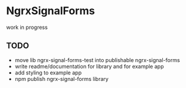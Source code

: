 # NgrxSignalForms

work in progress

## TODO

- move lib ngrx-signal-forms-test into publishable ngrx-signal-forms
- write readme/documentation for library and for example app
- add styling to example app
- npm publish ngrx-signal-forms library

